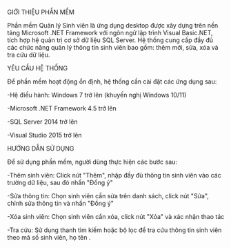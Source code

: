 GIỚI THIỆU PHẦN MỀM

Phần mềm Quản lý Sinh viên là ứng dụng desktop được xây dựng trên nền tảng Microsoft .NET Framework với ngôn ngữ lập trình Visual Basic.NET, tích hợp hệ quản trị cơ sở dữ liệu SQL Server.
Hệ thống cung cấp đầy đủ các chức năng quản lý thông tin sinh viên bao gồm: thêm mới, sửa, xóa và tra cứu dữ liệu. 

YÊU CẦU HỆ THỐNG

Để phần mềm hoạt động ổn định, hệ thống cần cài đặt các ứng dụng sau:

-Hệ điều hành: Windows 7 trở lên (khuyến nghị Windows 10/11)

-Microsoft .NET Framework 4.5 trở lên

-SQL Server 2014 trở lên 

-Visual Studio 2015 trở lên 

HƯỚNG DẪN SỬ DỤNG

Để sử dụng phần mềm, người dùng thực hiện các bước sau:

-Thêm sinh viên: Click nút "Thêm", nhập đầy đủ thông tin sinh viên vào các trường dữ liệu, sau đó nhấn "Đồng ý"

-Sửa thông tin: Chọn sinh viên cần sửa trên danh sách, click nút "Sửa", chỉnh sửa thông tin và nhấn "Đồng ý"

-Xóa sinh viên: Chọn sinh viên cần xóa, click nút "Xóa" và xác nhận thao tác

-Tra cứu: Sử dụng thanh tìm kiếm hoặc bộ lọc để tra cứu thông tin sinh viên theo mã số sinh viên, họ tên .
